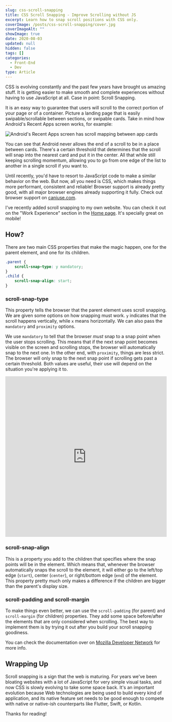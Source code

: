 ```yaml
---
slug: css-scroll-snapping
title: CSS Scroll Snapping - Improve Scrolling without JS
excerpt: Learn how to snap scroll positions with CSS only.
coverImage: /posts/css-scroll-snapping/cover.jpg
coverImageAlt: ""
showImage: true
date: 2020-08-03
updated: null
hidden: false
tags: []
categories:
  - Front-End
  - Dev
type: Article
---
```


CSS is evolving constantly and the past few years have brought us amazing stuff. It is getting easier to make smooth and complete experiences without having to use JavaScript at all. Case in point: Scroll Snapping.

It is an easy way to guarantee that users will scroll to the correct portion of your page or of a container. Picture a landing page that is easily swipable/scrollable between sections, or swipable cards. Take in mind how Android's Recent Apps screen works, for example:

![Android's Recent Apps screen has scroll mapping between app cards](/posts/css-scroll-snapping/android-scroll-snapping.gif)

You can see that Android never allows the end of a scroll to be in a place between cards. There's a certain threshold that determines that the scroll will snap into the nearest card and put it in the center. All that while still keeping scrolling momentum, allowing you to go from one edge of the list to another in a single scroll if you want to.

Until recently, you'd have to resort to JavaScript code to make a similar behavior on the web. But now, all you need is CSS, which makes things more performant, consistent and reliable! Browser support is already pretty good, with all major browser engines already supporting it fully. Check out browser support on [caniuse.com](https://caniuse.com/#feat=css-snappoints).

I've recently added scroll snapping to my own website. You can check it out on the "Work Experience" section in the [Home page](https://fantinel.dev). It's specially great on mobile!

## How?

There are two main CSS properties that make the magic happen, one for the parent element, and one for its children.

```css
.parent {
	scroll-snap-type: y mandatory;
}
.child {
	scroll-snap-align: start;
}
```

### scroll-snap-type

This property tells the browser that the parent element uses scroll snapping. We are given some options on how snapping must work. `y` indicates that the scroll happens vertically, while `x` means horizontally. We can also pass the `mandatory` and `proximity` options.

We use `mandatory` to tell that the browser _must_ snap to a snap point when the user stops scrolling. This means that if the next snap point becomes visible on the screen and scrolling stops, the browser will automatically snap to the next one. In the other end, with `proximity`, things are less strict. The browser will only snap to the next snap point if scrolling gets past a certain threshold. Both values are useful, their use will depend on the situation you're applying it to.

<iframe height="500" style="width: 100%;" scrolling="no" title="scroll-snap-type: Mandatory vs Proximity" src="https://codepen.io/matfantinel/embed/preview/LYNPdpE?default-tab=result&theme-id=dark" frameborder="no" loading="lazy" allowtransparency="true" allowfullscreen="true">
  See the Pen <a href="https://codepen.io/matfantinel/pen/LYNPdpE">
  scroll-snap-type: Mandatory vs Proximity</a> by Matheus Fantinel (<a href="https://codepen.io/matfantinel">@matfantinel</a>)
  on <a href="https://codepen.io">CodePen</a>.
</iframe>

### scroll-snap-align

This is a property you add to the children that specifies where the snap points will be in the element. Which means that, whenever the browser automatically snaps the scroll to the element, it will either go to the left/top edge (`start`), center (`center`), or right/bottom edge (`end`) of the element. This property pretty much only makes a difference if the children are bigger than the parent's display size.

### scroll-padding and scroll-margin

To make things even better, we can use the `scroll-padding` (for parent) and `scroll-margin` (for children) properties. They add some space before/after the elements that are only considered when scrolling. The best way to implement them is by trying it out after you build your scroll snapping goodiness.

You can check the documentation over on [Mozilla Developer Network](https://developer.mozilla.org/en-US/docs/Web/CSS/CSS_Scroll_Snap) for more info.

## Wrapping Up

Scroll snapping is a sign that the web is maturing. For years we've been bloating websites with a lot of JavaScript for very simple visual tasks, and now CSS is slowly evolving to take some space back. It's an important evolution because Web technologies are being used to build every kind of application, and its native feature set needs to be good enough to compete with native or native-ish counterparts like Flutter, Swift, or Kotlin.

Thanks for reading!